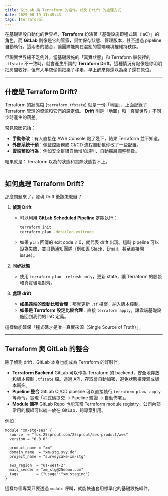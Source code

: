 ```yaml
---
title: GitLab 與 Terraform 的協作，以及 Drift 的處理方式
date: 2025-08-19 11:45:43
tags: [terraform]
---
```


在基礎建設自動化的世界裡，**Terraform** 扮演著「基礎設施即程式碼（IaC）」的角色，而 **GitLab** 則像是它的管家，幫忙保存狀態、管理版本，甚至透過 pipeline 自動執行。這兩者的結合，讓團隊能夠在混亂的雲端環境裡維持秩序。

但現實世界總不乏例外。當基礎設施的「真實狀態」和 Terraform 腦袋裡的 `.tfstate` 不一致時，就會產生所謂的 **Terraform Drift**。這種情況有點像是你明明把房間收好，但有人半夜偷偷把桌子移走，早上醒來你還以為桌子還在原位。

---

## 什麼是 Terraform Drift?

Terraform 的狀態檔 (`terraform.tfstate`) 就是一份「地圖」，上面記錄了 Terraform 管理的資源和它們的設定值。
**Drift** 則是「地圖」和「真實世界」不同步時產生的落差。

常見原因包括：

* **手動修改**：有人直接在 AWS Console 點了幾下，結果 Terraform 並不知道。
* **外部系統干預**：像監控服務或 CI/CD 流程自動幫你改了一些配置。
* **雲端預設行為**：例如安全群組自動增加規則、自動擴展調整參數。

結果就是：Terraform 以為的狀態和實際狀態對不上。

---

## 如何處理 Terraform Drift?

那麼問題來了，發現 Drift 後該怎麼辦？

1. **偵測 Drift**

   * 可以利用 **GitLab Scheduled Pipeline** 定期執行：

     ```bash
     terraform init
     terraform plan -detailed-exitcode
     ```
   * 如果 `plan` 回傳的 exit code ≠ 0，就代表 drift 出現。這時 pipeline 可以設為失敗，並自動通知團隊（例如丟 Slack、Email，甚至直接開 issue）。

2. **同步狀態**

   * 使用 `terraform plan -refresh-only`，更新 state，讓 Terraform 的腦袋和真實環境對齊。

3. **處理 drift**

   * **如果遠端的改動比較合理**：那就更新 `.tf` 檔案，納入版本控制。
   * **如果是 Terraform 設定比較合理**：直接 `terraform apply`，讓雲端基礎設施回到我們的 IaC 定義。

這樣做能確保「程式碼才是唯一真實來源（Single Source of Truth）」。

---

## Terraform 與 GitLab 的整合

除了偵測 drift，GitLab 本身也能成為 Terraform 的好夥伴。

* **Terraform Backend**
  GitLab 可以作為 Terraform 的 backend，安全地存放和版本控制 `.tfstate` 檔。透過 API，存取會自動加密，避免狀態檔洩漏或版本衝突。
* **Pipeline 整合**
  GitLab CI/CD pipeline 可以直接執行 `terraform plan`、`apply` 等命令，實現「程式碼提交 → Pipeline 驗證 → 自動佈署」。
* **Module 儲存**
  GitLab Repo 也能充當 Terraform module registry。公司內部常用的模組可以統一放在 GitLab，跨專案引用。

例如：

```hcl
module "xm-stg-ses" {
  source  = "fox.25sprout.com/25sprout/ses-product/aws"
  version = "0.0.0"

  product_name = "xm"
  domain_name  = "xm-stg.svy.do"
  project_name = "surveycake-xm-stg"

  aws_region  = "us-west-2"
  mail_sender = "xm_stg@25demo.com"
  tags        = {"usage":"xm staging"}
}
```

這樣每個專案只要透過 `module` 呼叫，就能快速套用標準化的基礎設施組件。




